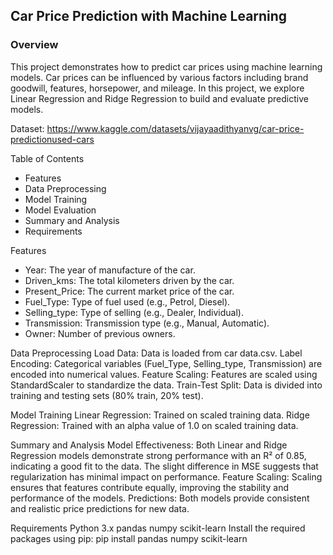 ## Car Price Prediction with Machine Learning

### Overview

This project demonstrates how to predict car prices using machine learning models. Car prices can be influenced by various factors including brand goodwill, features, horsepower, and mileage. In this project, we explore Linear Regression and Ridge Regression to build and evaluate predictive models.

Dataset: https://www.kaggle.com/datasets/vijayaadithyanvg/car-price-predictionused-cars

Table of Contents
- Features
- Data Preprocessing
- Model Training
- Model Evaluation
- Summary and Analysis
- Requirements

Features
- Year: The year of manufacture of the car.
- Driven_kms: The total kilometers driven by the car.
- Present_Price: The current market price of the car.
- Fuel_Type: Type of fuel used (e.g., Petrol, Diesel).
- Selling_type: Type of selling (e.g., Dealer, Individual).
- Transmission: Transmission type (e.g., Manual, Automatic).
- Owner: Number of previous owners.

Data Preprocessing
Load Data: Data is loaded from car data.csv.
Label Encoding: Categorical variables (Fuel_Type, Selling_type, Transmission) are encoded into numerical values.
Feature Scaling: Features are scaled using StandardScaler to standardize the data.
Train-Test Split: Data is divided into training and testing sets (80% train, 20% test).

Model Training
Linear Regression: Trained on scaled training data.
Ridge Regression: Trained with an alpha value of 1.0 on scaled training data.

Summary and Analysis
Model Effectiveness: Both Linear and Ridge Regression models demonstrate strong performance with an R² of 0.85, indicating a good fit to the data. The slight difference in MSE suggests that regularization has minimal impact on performance.
Feature Scaling: Scaling ensures that features contribute equally, improving the stability and performance of the models.
Predictions: Both models provide consistent and realistic price predictions for new data.

Requirements
Python 3.x
pandas
numpy
scikit-learn
Install the required packages using pip:
pip install pandas numpy scikit-learn
